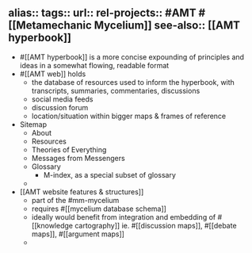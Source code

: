 alias::
tags::
url:: 
rel-projects:: #AMT #[[Metamechanic Mycelium]] 
see-also:: [[AMT hyperbook]]
-
- #[[AMT hyperbook]] is a more concise expounding of principles and ideas in a somewhat flowing, readable format
- #[[AMT web]] holds
	- the database of resources used to inform the hyperbook, with transcripts, summaries, commentaries, discussions
	- social media feeds
	- discussion forum
	- location/situation within bigger maps & frames of reference
- Sitemap
	- About
	- Resources
	- Theories of Everything
	- Messages from Messengers
	- Glossary
		- M-index, as a special subset of glossary
	-
- [[AMT website features & structures]]
	- part of the #mm-mycelium
	- requires #[[mycelium database schema]]
	- ideally would benefit from integration and embedding of #[[knowledge cartography]] ie. #[[discussion maps]], #[[debate maps]], #[[argument maps]]
	-